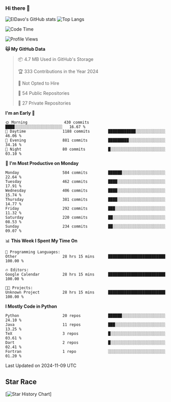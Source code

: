 ### Hi there 👋
![ElDavo's GitHub stats](https://github-readme-stats.vercel.app/api?username=ElDavoo&show_icons=true&theme=chartreuse-dark)
![Top Langs](https://github-readme-stats.vercel.app/api/top-langs/?username=ElDavoo&theme=chartreuse-dark&layout=compact)

<!--START_SECTION:waka-->
![Code Time](http://img.shields.io/badge/Code%20Time-2%2C094%20hrs%2022%20mins-blue)

![Profile Views](http://img.shields.io/badge/Profile%20Views-15-blue)

**🐱 My GitHub Data** 

> 📦 4.7 MB Used in GitHub's Storage 
 > 
> 🏆 333 Contributions in the Year 2024
 > 
> 🚫 Not Opted to Hire
 > 
> 📜 54 Public Repositories 
 > 
> 🔑 27 Private Repositories 
 > 
**I'm an Early 🐤** 

```text
🌞 Morning                430 commits         ████░░░░░░░░░░░░░░░░░░░░░   16.67 % 
🌆 Daytime                1188 commits        ████████████░░░░░░░░░░░░░   46.06 % 
🌃 Evening                881 commits         █████████░░░░░░░░░░░░░░░░   34.16 % 
🌙 Night                  80 commits          █░░░░░░░░░░░░░░░░░░░░░░░░   03.10 % 
```
📅 **I'm Most Productive on Monday** 

```text
Monday                   584 commits         ██████░░░░░░░░░░░░░░░░░░░   22.64 % 
Tuesday                  462 commits         ████░░░░░░░░░░░░░░░░░░░░░   17.91 % 
Wednesday                406 commits         ████░░░░░░░░░░░░░░░░░░░░░   15.74 % 
Thursday                 381 commits         ████░░░░░░░░░░░░░░░░░░░░░   14.77 % 
Friday                   292 commits         ███░░░░░░░░░░░░░░░░░░░░░░   11.32 % 
Saturday                 220 commits         ██░░░░░░░░░░░░░░░░░░░░░░░   08.53 % 
Sunday                   234 commits         ██░░░░░░░░░░░░░░░░░░░░░░░   09.07 % 
```


📊 **This Week I Spent My Time On** 

```text
💬 Programming Languages: 
Other                    28 hrs 15 mins      █████████████████████████   100.00 % 

🔥 Editors: 
Google Calendar          28 hrs 15 mins      █████████████████████████   100.00 % 

🐱‍💻 Projects: 
Unknown Project          28 hrs 15 mins      █████████████████████████   100.00 % 
```

**I Mostly Code in Python** 

```text
Python                   20 repos            ██████░░░░░░░░░░░░░░░░░░░   24.10 % 
Java                     11 repos            ███░░░░░░░░░░░░░░░░░░░░░░   13.25 % 
TeX                      3 repos             █░░░░░░░░░░░░░░░░░░░░░░░░   03.61 % 
Dart                     2 repos             █░░░░░░░░░░░░░░░░░░░░░░░░   02.41 % 
Fortran                  1 repo              ░░░░░░░░░░░░░░░░░░░░░░░░░   01.20 % 
```




 Last Updated on 2024-11-09 UTC
<!--END_SECTION:waka-->

## Star Race

[![Star History Chart](https://api.star-history.com/svg?repos=ElDavoo/WhatsApp-Crypt14-Crypt15-Decrypter,ElDavoo/TuringOS,EliteAndroidApps/WhatsApp-Crypt12-Decrypter,KnugiHK/Whatsapp-Chat-Exporter&type=Date)]
